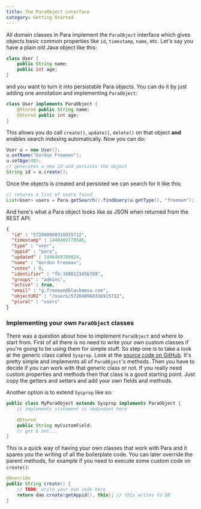 ```yaml
---
title: The ParaObject interface
category: Getting Started
---
```


All domain classes in Para implement the `ParaObject` interface which gives objects basic common properties like
`id`, `timestamp`, `name`, etc. Let's say you have a plain old Java object like this:

```java
class User {
	public String name;
	public int age;
}
```

and you want to turn it into persistable Para objects. You can do it by just adding one annotation and
implementing `ParaObject`:

```java
class User implements ParaObject {
	@Stored public String name;
	@Stored public int age;
}
```

This allows you do call `create()`, `update()`, `delete()` on that object **and** enables search indexing automatically.
Now you can do:

```java
User u = new User();
u.setName("Gordon Freeman");
u.setAge(40);
// generates a new id and persists the object
String id = u.create();
```

Once the objects is created and persisted we can search for it like this:

```java
// returns a list of users found
List<User> users = Para.getSearch().findQuery(u.getType(), "freeman");
```

And here's what a Para object looks like as JSON when returned from the REST API:

```json
{
  "id" : "572040968316915712",
  "timestamp" : 1446469779546,
  "type" : "user",
  "appid" : "para",
  "updated" : 1446469780024,
  "name" : "Gordon Freeman",
  "votes" : 0,
  "identifier" : "fb:1000123456789",
  "groups" : "admins",
  "active" : true,
  "email" : "g.freeman@blackmesa.com",
  "objectURI" : "/users/572040968316915712",
  "plural" : "users"
}
```

### Implementing your own `ParaObject` classes

There was a question about how to implement `ParaObject` and where to start from. First of all there is no need to write
your own custom classes if you're going to be using them for simple stuff. So step one is to take a look at the generic
class called `Sysprop`. Look at the [source code on GitHub](https://github.com/Erudika/para/blob/master/para-core/src/main/java/com/erudika/para/core/Sysprop.java).
It's pretty simple and implements all of `ParaObject`'s methods. Then you have to decide if you can work with that
generic class or not. If you really need custom properties and methods then that class is a good starting point.
Just copy the getters and setters and add your own fields and methods.

Another option is to extend `Sysprop` like so:

```java
public class MyParaObject extends Sysprop implements ParaObject {
	// implements statement is redundant here

	@Stored
	public String myCustomField;
	// get & set...
}
```

This is a quick way of having your own classes that work with Para and it spares you the writing of all the boilerplate code.
You can later override the parent methods, for example if you need to execute some custom code on `create()`:

```java
@Override
public String create() {
	// TODO; write your own code here
	return dao.create(getAppid(), this); // this writes to DB
}
```